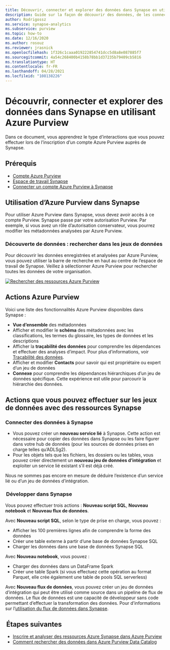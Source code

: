 ```yaml
---
title: Découvrir, connecter et explorer des données dans Synapse en utilisant Azure Purview
description: Guide sur la façon de découvrir des données, de les connecter et de les explorer dans Synapse
author: Rodrigossz
ms.service: synapse-analytics
ms.subservice: purview
ms.topic: how-to
ms.date: 12/16/2020
ms.author: rosouz
ms.reviewer: jrasnick
ms.openlocfilehash: 1f326c1caaa019222854741dcc5d8a8e087885f7
ms.sourcegitcommit: 4a54c268400b4158b78bb1d37235b79409cb5816
ms.translationtype: HT
ms.contentlocale: fr-FR
ms.lasthandoff: 04/28/2021
ms.locfileid: "108138226"
---
```

# <a name="discover-connect-and-explore-data-in-synapse-using-azure-purview"></a>Découvrir, connecter et explorer des données dans Synapse en utilisant Azure Purview 

Dans ce document, vous apprendrez le type d’interactions que vous pouvez effectuer lors de l’inscription d’un compte Azure Purview auprès de Synapse. 

## <a name="prerequisites"></a>Prérequis 

- [Compte Azure Purview](../../purview/create-catalog-portal.md) 
- [Espace de travail Synapse](../quickstart-create-workspace.md) 
- [Connecter un compte Azure Purview à Synapse](quickstart-connect-azure-purview.md) 

## <a name="using-azure-purview-in-synapse"></a>Utilisation d’Azure Purview dans Synapse 

Pour utiliser Azure Purview dans Synapse, vous devez avoir accès à ce compte Purview. Synapse passe par votre autorisation Purview. Par exemple, si vous avez un rôle d’autorisation conservateur, vous pourrez modifier les métadonnées analysées par Azure Purview. 

### <a name="data-discovery-search-datasets"></a>Découverte de données : rechercher dans les jeux de données 

Pour découvrir les données enregistrées et analysées par Azure Purview, vous pouvez utiliser la barre de recherche en haut au centre de l’espace de travail de Synapse. Veillez à sélectionner Azure Purview pour rechercher toutes les données de votre organisation. 

[![Rechercher des ressources Azure Purview](./media/purview-access.png)](./media/purview-access.png#lightbox)

## <a name="azure-purview-actions"></a>Actions Azure Purview 

Voici une liste des fonctionnalités Azure Purview disponibles dans Synapse : 
- **Vue d’ensemble** des métadonnées 
- Afficher et modifier le **schéma** des métadonnées avec les classifications, les termes du glossaire, les types de données et les descriptions 
- Afficher la **traçabilité des données** pour comprendre les dépendances et effectuer des analyses d’impact. Pour plus d’informations, voir [Traçabilité des données](../../purview/catalog-lineage-user-guide.md).
- Afficher et modifier **Contacts** pour savoir qui est propriétaire ou expert d’un jeu de données 
- **Connexe** pour comprendre les dépendances hiérarchiques d’un jeu de données spécifique. Cette expérience est utile pour parcourir la hiérarchie des données.

## <a name="actions-that-you-can-perform-over-datasets-with-synapse-resources"></a>Actions que vous pouvez effectuer sur les jeux de données avec des ressources Synapse 

### <a name="connect-data-to-synapse"></a>Connecter des données à Synapse 

- Vous pouvez créer un **nouveau service lié** à Synapse. Cette action est nécessaire pour copier des données dans Synapse ou les faire figurer dans votre hub de données (pour les sources de données prises en charge telles qu’ADLSg2). 
- Pour les objets tels que les fichiers, les dossiers ou les tables, vous pouvez créer directement un **nouveau jeu de données d’intégration** et exploiter un service lié existant s’il est déjà créé. 

Nous ne sommes pas encore en mesure de déduire l’existence d’un service lié ou d’un jeu de données d’intégration. 

###  <a name="develop-in-synapse"></a>Développer dans Synapse 

Vous pouvez effectuer trois actions : **Nouveau script SQL**, **Nouveau notebook** et **Nouveau flux de données**. 

Avec **Nouveau script SQL**, selon le type de prise en charge, vous pouvez : 
- Afficher les 100 premières lignes afin de comprendre la forme des données 
- Créer une table externe à partir d’une base de données Synapse SQL 
- Charger les données dans une base de données Synapse SQL 
 
Avec **Nouveau notebook**, vous pouvez : 
- Charger des données dans un DataFrame Spark 
- Créer une table Spark (si vous effectuez cette opération au format Parquet, elle crée également une table de pools SQL serverless) 
 
Avec **Nouveau flux de données**, vous pouvez créer un jeu de données d’intégration qui peut être utilisé comme source dans un pipeline de flux de données. Le flux de données est une capacité de développeur sans code permettant d’effectuer la transformation des données. Pour d’informations sur l’[utilisation du flux de données dans Synapse](../quickstart-data-flow.md).

##  <a name="nextsteps"></a>Étapes suivantes 

- [Inscrire et analyser des ressources Azure Synapse dans Azure Purview](../../purview/register-scan-azure-synapse-analytics.md)
- [Comment rechercher des données dans Azure Purview Data Catalog](../../purview/how-to-search-catalog.md)
